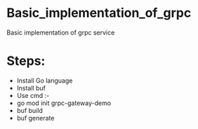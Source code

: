 # Basic_implementation_of_grpc
Basic implementation of grpc service
# Steps:
* Install Go language
* Install buf
* Use cmd :-
* go mod init grpc-gateway-demo
* buf build
* buf generate
